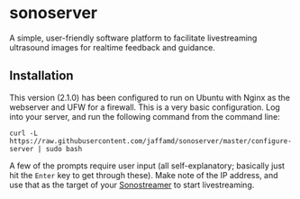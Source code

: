 # sonoserver
 A simple, user-friendly software platform to facilitate livestreaming ultrasound images for realtime feedback and guidance.

## Installation
This version (2.1.0) has been configured to run on Ubuntu with Nginx as the webserver and UFW for a firewall. This is a very basic configuration. Log into your server, and run the following command from the command line:
```
curl -L https://raw.githubusercontent.com/jaffamd/sonoserver/master/configure-server | sudo bash
```
A few of the prompts require user input (all self-explanatory; basically just hit the `Enter` key to get through these). Make note of the IP address, and use that as the target of your [Sonostreamer](https://github.com/jaffamd/sonostreamer) to start livestreaming.